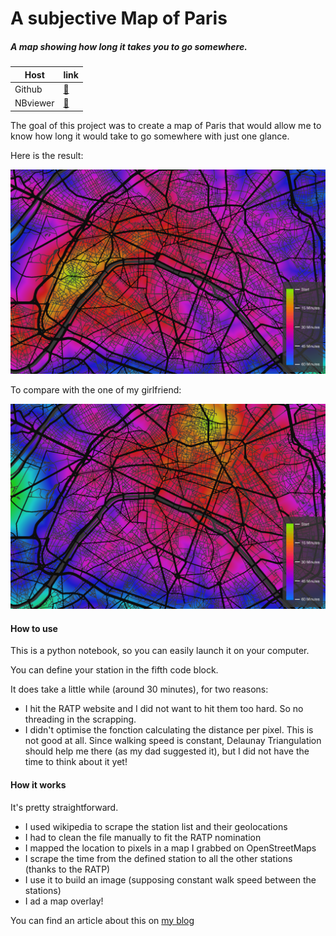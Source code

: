 # A subjective Map of Paris

##### A map showing how long it takes you to go somewhere.
|Host|link|
|---|---|
| Github | [:link:](https://github.com/BenjaminPoilve/ParisDistanceMap/blob/master/main.ipynb)   |
|  NBviewer |  [:link:](https://nbviewer.jupyter.org/github/BenjaminPoilve/ParisDistanceMap/blob/master/main.ipynb) |

The goal of this project was to create a map of Paris that would allow me to know how long it would take to go somewhere with just one glance. 

Here is the result:

![](./data/La%20Muette%20(METRO),%20Paris.png)


To compare with the one of my girlfriend:

![](./data/Marcadet%20-%20Poissonniers%20(METRO),%20Paris.png)


#### How to use

This is a python notebook, so you can easily launch it on your computer. 

You can define your station in the fifth code block. 

It does take a little while (around 30 minutes), for two reasons:

* I hit the RATP website and I did not want to hit them too hard. So no threading in the scrapping. 
* I didn't optimise the fonction calculating the distance per pixel. This is not good at all. Since walking speed is constant, Delaunay Triangulation should help me there (as my dad suggested it), but I did not have the time to think about it yet! 


#### How it works

It's pretty straightforward.

* I used wikipedia to scrape the station list and their geolocations
* I had to clean the file manually to fit the RATP nomination
* I mapped the location to pixels in a map I grabbed on OpenStreetMaps
* I scrape the time from the defined station to all the other stations (thanks to the RATP)
* I use it to build an image (supposing constant walk speed between the stations)
* I ad a map overlay! 

You can find an article about this on [my blog](http://benjaminpoilve.com/projects/#)
